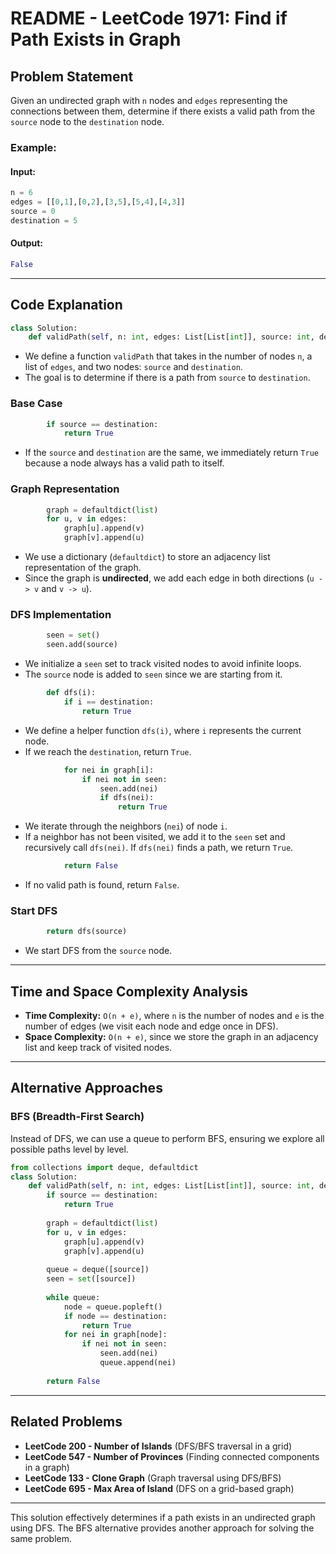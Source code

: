 # README - LeetCode 1971: Find if Path Exists in Graph

## Problem Statement
Given an undirected graph with `n` nodes and `edges` representing the connections between them, determine if there exists a valid path from the `source` node to the `destination` node.

### Example:
#### Input:
```python
n = 6
edges = [[0,1],[0,2],[3,5],[5,4],[4,3]]
source = 0
destination = 5
```
#### Output:
```python
False
```

---

## Code Explanation

```python
class Solution:
    def validPath(self, n: int, edges: List[List[int]], source: int, destination: int) -> bool:
```
- We define a function `validPath` that takes in the number of nodes `n`, a list of `edges`, and two nodes: `source` and `destination`.
- The goal is to determine if there is a path from `source` to `destination`.

### Base Case
```python
        if source == destination:
            return True
```
- If the `source` and `destination` are the same, we immediately return `True` because a node always has a valid path to itself.

### Graph Representation
```python
        graph = defaultdict(list)
        for u, v in edges:
            graph[u].append(v)
            graph[v].append(u)
```
- We use a dictionary (`defaultdict`) to store an adjacency list representation of the graph.
- Since the graph is **undirected**, we add each edge in both directions (`u -> v` and `v -> u`).

### DFS Implementation
```python
        seen = set()
        seen.add(source)
```
- We initialize a `seen` set to track visited nodes to avoid infinite loops.
- The `source` node is added to `seen` since we are starting from it.

```python
        def dfs(i):
            if i == destination:
                return True
```
- We define a helper function `dfs(i)`, where `i` represents the current node.
- If we reach the `destination`, return `True`.

```python
            for nei in graph[i]:
                if nei not in seen:
                    seen.add(nei)
                    if dfs(nei):
                        return True
```
- We iterate through the neighbors (`nei`) of node `i`.
- If a neighbor has not been visited, we add it to the `seen` set and recursively call `dfs(nei)`. If `dfs(nei)` finds a path, we return `True`.

```python
            return False
```
- If no valid path is found, return `False`.

### Start DFS
```python
        return dfs(source)
```
- We start DFS from the `source` node.

---

## Time and Space Complexity Analysis
- **Time Complexity:** `O(n + e)`, where `n` is the number of nodes and `e` is the number of edges (we visit each node and edge once in DFS).
- **Space Complexity:** `O(n + e)`, since we store the graph in an adjacency list and keep track of visited nodes.

---

## Alternative Approaches
### BFS (Breadth-First Search)
Instead of DFS, we can use a queue to perform BFS, ensuring we explore all possible paths level by level.
```python
from collections import deque, defaultdict
class Solution:
    def validPath(self, n: int, edges: List[List[int]], source: int, destination: int) -> bool:
        if source == destination:
            return True
        
        graph = defaultdict(list)
        for u, v in edges:
            graph[u].append(v)
            graph[v].append(u)
        
        queue = deque([source])
        seen = set([source])
        
        while queue:
            node = queue.popleft()
            if node == destination:
                return True
            for nei in graph[node]:
                if nei not in seen:
                    seen.add(nei)
                    queue.append(nei)
        
        return False
```

---

## Related Problems
- **LeetCode 200 - Number of Islands** (DFS/BFS traversal in a grid)
- **LeetCode 547 - Number of Provinces** (Finding connected components in a graph)
- **LeetCode 133 - Clone Graph** (Graph traversal using DFS/BFS)
- **LeetCode 695 - Max Area of Island** (DFS on a grid-based graph)

---

This solution effectively determines if a path exists in an undirected graph using DFS. The BFS alternative provides another approach for solving the same problem.

